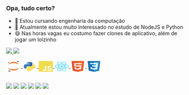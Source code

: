 ###  Opa, tudo certo?



- 🔭 Estou cursando engenharia da computação
- 🌱 Atualmente estou muito interessado no estudo de NodeJS e Python
- 😄 Nas horas vagas eu costumo fazer clones de aplicativo, além de jogar um lolzinho

 <div>
  <a href="https://github.com/VictorAmerico">
  <img height="170em" src="https://github-readme-stats.vercel.app/api?username=VictorAmerico&show_icons=true&theme=dark&include_all_commits=true&count_private=true"/>
  <img height="170em" src="https://github-readme-stats.vercel.app/api/top-langs/?username=VictorAmerico&layout=compact&langs_count=7&theme=dark"/>
</div>
  
  <div style="display: inline_block"><br>
    
  <img align="center" alt="Jupyter" height="30" width="40" src="https://raw.githubusercontent.com/devicons/devicon/master/icons/jupyter/jupyter-original.svg">
  <img align="center" alt="Python" height="30" width="40" src="https://raw.githubusercontent.com/devicons/devicon/master/icons/python/python-original.svg">
  <img align="center" alt="Js" height="30" width="40" src="https://raw.githubusercontent.com/devicons/devicon/master/icons/javascript/javascript-plain.svg">
  <img align="center" alt="React" height="30" width="40" src="https://raw.githubusercontent.com/devicons/devicon/master/icons/react/react-original.svg">
  <img align="center" alt="HTML" height="30" width="40" src="https://raw.githubusercontent.com/devicons/devicon/master/icons/html5/html5-original.svg">
  <img align="center" alt="CSS" height="30" width="40" src="https://raw.githubusercontent.com/devicons/devicon/master/icons/css3/css3-original.svg">
 
</div>
  
##
  
<div>
<a href = "https://www.instagram.com/victor__americo/" target = "_blank"><img src="https://img.shields.io/badge/Instagram-E4405F?style=for-the-badge&logo=instagram&logoColor=white" target="_blank"></a> 
 <a href="https://music.youtube.com/playlist?list=PLSDzcWqtNeOgs2DXdMHzIrFdN353hbFzH" target="_blank"><img src="https://img.shields.io/badge/YouTube_Music-FF0000?style=for-the-badge&logo=youtube-music&logoColor=white" target="_blank"></a>
<a href = "https://www.linkedin.com/in/victor-am%C3%A9rico-sousa-ara%C3%BAjo-rodrigues-318020219/" target = "_blank"><img src="https://img.shields.io/badge/LinkedIn-0077B5?style=for-the-badge&logo=linkedin&logoColor=white" target="_blank"></a>
<a href = "mailto:victoramerico09@gmail.com"><img src="https://img.shields.io/badge/-Gmail-%23333?style=for-the-badge&logo=gmail&logoColor=white" target="_blank"></a>
<a href="https://www.twitch.tv/sommelier_de_mariokart" target="_blank"><img src="https://img.shields.io/badge/Twitch-9146FF?style=for-the-badge&logo=twitch&logoColor=white" target="_blank"></a>
<a href = "https://discord.gg/JrfBs4st" target = "_blank"><img src="https://img.shields.io/badge/Discord-7289DA?style=for-the-badge&logo=discord&logoColor=white" target="_blank"></a>
 </div>
